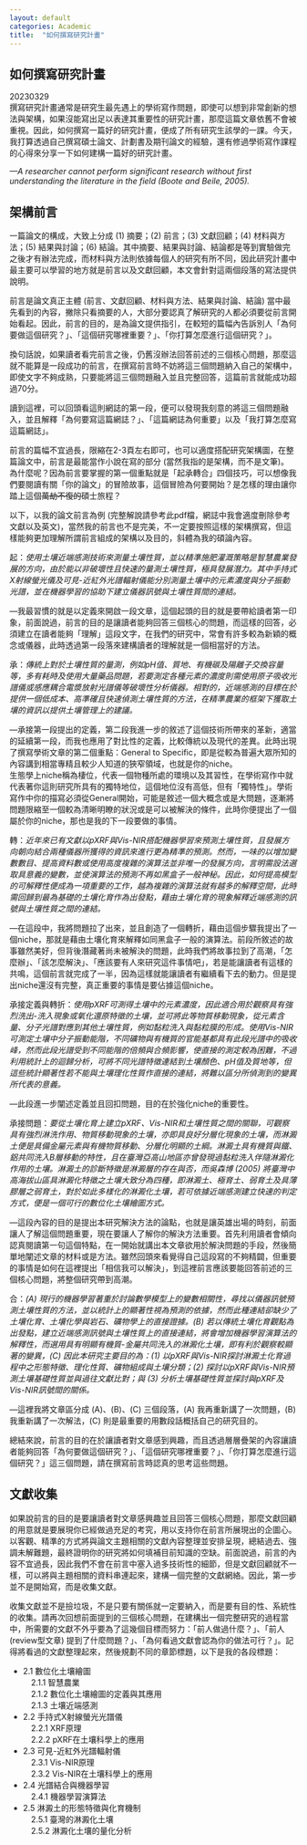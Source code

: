 ```yaml
---
layout: default
categories: Academic
title:  "如何撰寫研究計畫"
---  
```

## 如何撰寫研究計畫  
20230329  
撰寫研究計畫通常是研究生最先遇上的學術寫作問題，即使可以想到非常創新的想法與架構，如果沒能寫出足以表達其重要性的研究計畫，那麼這篇文章依舊不會被重視。因此，如何撰寫一篇好的研究計畫，便成了所有研究生該學的一課。今天，我打算透過自己撰寫碩士論文、計劃書及期刊論文的經驗，還有修過學術寫作課程的心得來分享一下如何建構一篇好的研究計畫。  
  
*&mdash;A researcher cannot perform significant research without first understanding the literature in the field (Boote and Beile, 2005).*  
  
## 架構前言  
一篇論文的構成，大致上分成 (1) 摘要；(2) 前言；(3) 文獻回顧；(4) 材料與方法；(5) 結果與討論；(6) 結論。其中摘要、結果與討論、結論都是等到實驗做完之後才有辦法完成，而材料與方法則依據每個人的研究有所不同，因此研究計畫中最主要可以學習的地方就是前言以及文獻回顧，本文會針對這兩個段落的寫法提供說明。  
  
前言是論文真正主體 (前言、文獻回顧、材料與方法、結果與討論、結論) 當中最先看到的內容，撇除只看摘要的人，大部分要認真了解研究的人都必須要從前言開始看起。因此，前言的目的，是為論文提供指引，在較短的篇幅內告訴別人「為何要做這個研究？」、「這個研究哪裡重要？」、「你打算怎麼進行這個研究？」。  
  
換句話說，如果讀者看完前言之後，仍舊沒辦法回答前述的三個核心問題，那麼這就不能算是一段成功的前言，在撰寫前言時不妨將這三個問題納入自己的架構中，即使文字不夠成熟，只要能將這三個問題融入並且完整回答，這篇前言就能成功超過70分。  
  
讀到這裡，可以回頭看這則網誌的第一段，便可以發現我刻意的將這三個問題融入，並且解釋「為何要寫這篇網誌？」、「這篇網誌為何重要」以及「我打算怎麼寫這篇網誌」。  
  
前言的篇幅不宜過長，限縮在2-3頁左右即可，也可以適度搭配研究架構圖，在整篇論文中，前言是最能當作小說在寫的部分 (當然我指的是架構，而不是文筆)。為什麼呢？因為前言要掌握的第一個重點就是「起承轉合」四個技巧，可以想像我們要閱讀有關「你的論文」的冒險故事，這個冒險為何要開始？是怎樣的理由讓你踏上這個<del>萬劫不復的</del>碩士旅程？  
  
以下，以我的論文前言為例 (完整解說請參考此pdf檔，網誌中我會適度刪除參考文獻以及英文)，當然我的前言也不是完美，不一定要按照這樣的架構撰寫，但這樣能夠更加理解所謂前言組成的架構以及目的，斜體為我的碩論內容。  
  
起：*使用土壤近端感測技術來測量土壤性質，並以精準施肥灌溉策略是智慧農業發展的方向，由於能以非破壞性且快速的量測土壤性質，極具發展潛力。其中手持式X射線螢光儀及可見-近紅外光譜輻射儀能分別測量土壤中的元素濃度與分子振動光譜，並在機器學習的協助下建立儀器訊號與土壤性質間的連結。*  
  
&mdash;我最習慣的就是以定義來開啟一段文章，這個起頭的目的就是要帶給讀者第一印象，前面說過，前言的目的是讓讀者能夠回答三個核心的問題，而這樣的回答，必須建立在讀者能夠「理解」這段文字，在我們的研究中，常會有許多較為新穎的概念或儀器，此時透過第一段落來建構讀者的理解就是一個相當好的方法。  
  
承：*傳統上對於土壤性質的量測，例如pH值、質地、有機碳及陽離子交換容量等，多有耗時及使用大量藥品問題，若要測定各種元素的濃度則需使用原子吸收光譜儀或感應耦合電漿放射光譜儀等破壞性分析儀器。相對的，近端感測的目標在於提供一個低成本、高準確且快速偵測土壤性質的方法，在精準農業的框架下獲取土壤的資訊以提供土壤管理上的建議。*  
  
&mdash;承接第一段提出的定義，第二段我進一步的敘述了這個技術所帶來的革新，適當的延續第一段，而我也應用了對比性的定義，比較傳統以及現代的差異。此時出現了撰寫學術文章的第二個重點：General to Specific，即是從較為普遍大眾所知的內容講到相當專精且較少人知道的狹窄領域，也就是你的niche。  
生態學上niche稱為棲位，代表一個物種所處的環境以及其習性，在學術寫作中就代表著你這則研究所具有的獨特地位，這個地位沒有高低，但有「獨特性」。學術寫作中你的描寫必須從General開始，可能是敘述一個大概念或是大問題，逐漸將問題限縮至一個較為清晰明瞭的狀況或是可以被解決的條件，此時你便提出了一個屬於你的niche，那也是我的下一段要做的事情。  
  
轉：*近年來已有文獻以pXRF與Vis-NIR搭配機器學習來預測土壤性質，且發展方向朝向結合兩種儀器所獲得的資訊來進行更為精準的預測。然而，一味的以增加變數數目、提高資料數或使用高度複雜的演算法並非唯一的發展方向，言明需設法選取具意義的變數，並使演算法的預測不再如黑盒子一般神秘。因此，如何提高模型的可解釋性便成為一項重要的工作，越為複雜的演算法就有越多的解釋空間，此時需回歸到最為基礎的土壤化育作為出發點，藉由土壤化育的現象解釋近端感測的訊號與土壤性質之間的連結。*  
  
&mdash;在這段中，我將問題拉了出來，並且創造了一個轉折，藉由這個步驟我提出了一個niche，那就是藉由土壤化育來解釋如同黑盒子一般的演算法。前段所敘述的故事雖然美好，但背後潛藏著尚未被解決的問題，此時我們將故事拉到了高潮，「怎麼辦」、「該怎麼解決」、「應該要有人來研究這件事情吧」，若是能讓讀者有這樣的共鳴，這個前言就完成了一半，因為這樣就能讓讀者有繼續看下去的動力。但是提出niche還沒有完整，真正重要的事情是要佔據這個niche。  
  
承接定義與轉折：*使用pXRF可測得土壤中的元素濃度，因此適合用於觀察具有強烈洗出-洗入現象或氧化還原特徵的土壤，並可將此等物質移動現象，從元素含量、分子光譜對應到其他土壤性質，例如黏粒洗入與黏粒膜的形成。使用Vis-NIR可測定土壤中分子振動能階，不同礦物與有機質的官能基都具有此段光譜中的吸收峰，然而此段光譜受到不同能階的倍頻與合頻影響，使直接的測定較為困難，不過利用統計上的迴歸分析，可將不同光譜特徵連結到土壤顏色、pH值及質地等，但這些統計顯著性若不能與土壤理化性質作直接的連結，將難以區分所偵測到的變異所代表的意義。*  
  
&mdash;此段進一步闡述定義並且回扣問題，目的在於強化niche的重要性。  
  
承接問題：*要從土壤化育上建立pXRF、Vis-NIR和土壤性質之間的關聯，可觀察具有強烈淋洗作用、物質移動現象的土壤，亦即具良好分層化現象的土壤，而淋澱土便是具備金屬元素與有機物質移動、分層化明顯的土綱。淋澱土具有機質與鐵、鋁共同洗入B層移動的特性，且在臺灣亞高山地區亦曾發現過黏粒洗入伴隨淋澱化作用的土壤。淋澱土的診斷特徵是淋澱層的存在與否，而吳森博 (2005) 將臺灣中高海拔山區具淋澱化特徵之土壤大致分為四種，即淋澱土、極育土、弱育土及具薄膠層之弱育土，對於如此多樣化的淋澱化土壤，若可依據近端感測建立快速的判定方式，便是一個可行的數位化土壤繪圖方式。*  
  
&mdash;這段內容的目的是提出本研究解決方法的論點，也就是讓英雄出場的時刻，前面讓人了解這個問題重要，現在要讓人了解你的解決方法重要。首先利用讀者會傾向認真閱讀第一句這個特點，在一開始就講出本文章欲用於解決問題的手段，然後簡單地闡述文章的材料或是方法。雖然回頭來看覺得自己這段寫的不夠精闢，但重要的事情是如何在這裡提出「相信我可以解決」，到這裡前言應該要能回答前述的三個核心問題，將整個研究帶到高潮。  
  
合：*(A) 現行的機器學習著重於討論數學模型上的變數相關性，尋找以儀器訊號預測土壤性質的方法，並以統計上的顯著性視為預測的依據，然而此種連結卻缺少了土壤化育、土壤化學與岩石、礦物學上的直接證據。(B) 若以傳統土壤化育觀點為出發點，建立近端感測訊號與土壤性質上的直接連結，將會增加機器學習演算法的解釋性，而選用具有明顯有機質-金屬共同洗入的淋澱化土壤，即有利於觀察較顯著的變異，(C) 因此本研究主要目的為：(1) 以pXRF與Vis-NIR探討淋澱土化育過程中之形態特徵、理化性質、礦物組成與土壤分類；(2) 探討以pXRF與Vis-NIR預測土壤基礎性質並與過往文獻比對；與 (3) 分析土壤基礎性質並探討與pXRF及Vis-NIR訊號間的關係。*  
  
&mdash;這裡我將文章區分成 (A)、(B)、(C) 三個段落，(A) 我再重新講了一次問題，(B) 我重新講了一次解法，(C) 則是最重要的用數段話概括自己的研究目的。  
  
總結來說，前言的目的在於讓讀者對文章感到興趣，而且透過層層疊架的內容讓讀者能夠回答「為何要做這個研究？」、「這個研究哪裡重要？」、「你打算怎麼進行這個研究？」這三個問題，請在撰寫前言時認真的思考這些問題。  
  
## 文獻收集  
如果說前言的目的是要讓讀者對文章感興趣並且回答三個核心問題，那麼文獻回顧的用意就是要展現你已經做過充足的考究，用以支持你在前言所展現出的企圖心。以客觀、精準的方式將與論文主題相關的文獻內容整理並安排呈現，總結過去、強調未解難題，最終證明你的研究將如何填補目前知識的空缺。前面說過，前言的內容不宜過長，因此我們不會在前言中塞入過多技術性的細節，但是文獻回顧就不一樣，可以將與主題相關的資料串連起來，建構一個完整的文獻網絡。因此，第一步並不是開始寫，而是收集文獻。  
  
收集文獻並不是撿垃圾，不是只要有關係就一定要納入，而是要有目的性、系統性的收集。請再次回想前面提到的三個核心問題，在建構出一個完整研究的過程當中，所需要的文獻不外乎要為了這幾個目標而努力：「前人做過什麼？」、「前人 (review型文章) 提到了什麼問題？」、「為何看過文獻會認為你的做法可行？」。記得將看過的文獻整理起來，然後規劃不同的章節標題，以下是我的各段標題：  
  
- 2.1 數位化土壤繪圖  
&emsp;2.1.1 智慧農業  
&emsp;2.1.2 數位化土壤繪圖的定義與其應用  
&emsp;2.1.3 土壤近端感測  
- 2.2 手持式X射線螢光光譜儀  
&emsp;2.2.1 XRF原理  
&emsp;2.2.2 pXRF在土壤科學上的應用  
- 2.3 可見-近紅外光譜輻射儀  
&emsp;2.3.1 Vis-NIR原理	  
&emsp;2.3.2 Vis-NIR在土壤科學上的應用  
- 2.4 光譜結合與機器學習  
&emsp;2.4.1 機器學習演算法  
- 2.5 淋澱土的形態特徵與化育機制  
&emsp;2.5.1 臺灣的淋澱化土壤  
&emsp;2.5.2 淋澱化土壤的量化分析  






